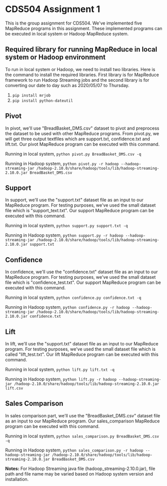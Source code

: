 # CDS504 Assignment 1
This is the group assignment for CDS504. We've implemented five MapReduce programs in this assignment. These implemented programs can be executed in local system or Hadoop MapReduce system.

## Required library for running MapReduce in local system or Hadoop environment
To run in local system or Hadoop, we need to install two libraries. Here is the command to install the required libraries. First library is for MapReduce framework to run Hadoop Streaming jobs and the second library is for converting our date to day such as 2020/05/07 to Thursday.

1. `pip install mrjob`
2. `pip install python-dateutil`

## Pivot
In pivot, we'll use "BreadBasket_DMS.csv" dataset to pivot and preprocess the dataset to be used with other MapReduce programs. From pivot.py, we will get three output textfiles which are support.txt, confidence.txt and lift.txt. Our pivot MapReduce program can be executed with this command.

Running in local system,
`python pivot.py BreadBasket_DMS.csv -q`

Running in Hadoop system,
`python pivot.py -r hadoop --hadoop-streaming-jar /hadoop-2.10.0/share/hadoop/tools/lib/hadoop-streaming-2.10.0.jar BreadBasket_DMS.csv`

## Support
In support, we'll use the "support.txt" dataset file as an input to our MapReduce program. For testing purposes, we've used the small dataset file which is "support_text.txt". Our support MapReduce program can be executed with this command.

Running in local system,
`python support.py support.txt -q`

Running in Hadoop system,
`python support.py -r hadoop --hadoop-streaming-jar /hadoop-2.10.0/share/hadoop/tools/lib/hadoop-streaming-2.10.0.jar support.txt`


## Confidence 
In confidence, we'll use the "confidence.txt" dataset file as an input to our MapReduce program. For testing purposes, we've used the small dataset file which is "confidence_test.txt". Our support MapReduce program can be executed with this command.

Running in local system,
`python confidence.py confidence.txt -q`

Running in Hadoop system,
`python confidence.py -r hadoop --hadoop-streaming-jar /hadoop-2.10.0/share/hadoop/tools/lib/hadoop-streaming-2.10.0.jar confidence.txt`


## Lift
In lift, we'll use the "support.txt" dataset file as an input to our MapReduce program. For testing purposes, we've used the small dataset file which is called "lift_test.txt". Our lift MapReduce program can be executed with this command.

Running in local system,
`python lift.py lift.txt -q`

Running in Hadoop system,
`python lift.py -r hadoop --hadoop-streaming-jar /hadoop-2.10.0/share/hadoop/tools/lib/hadoop-streaming-2.10.0.jar lift.csv`

## Sales Comparison
In sales comparison part, we'll use the "BreadBasket_DMS.csv" dataset file as an input to our MapReduce program. Our sales_comparison MapReduce program can be executed with this command.

Running in local system,
`python sales_comparison.py BreadBasket_DMS.csv -q`

Running in Hadoop system,
`python sales_comparison.py -r hadoop --hadoop-streaming-jar /hadoop-2.10.0/share/hadoop/tools/lib/hadoop-streaming-2.10.0.jar BreadBasket_DMS.csv`

**Notes:**
For Hadoop Streaming java file (hadoop_streaming-2.10.0.jar), file path and file name may be varied based on Hadoop system version and installation.
